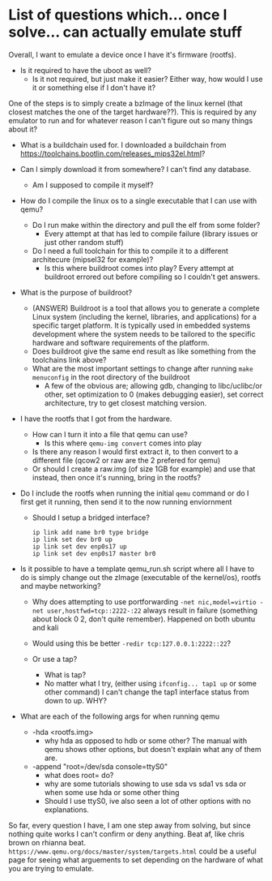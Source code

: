 # List of questions which... once I solve... can actually emulate stuff
Overall, I want to emulate a device once I have it's firmware (rootfs).

- Is it required to have the uboot as well?
    - Is it not required, but just make it easier? Either way, how would I use it or something else if I don't have it?

One of the steps is to simply create a bzImage of the linux kernel (that closest matches the one of the target hardware??). This is required by any emulator to run and for whatever reason I can't figure out so many things about it?

- What is a buildchain used for. I downloaded a buildchain from https://toolchains.bootlin.com/releases_mips32el.html?

- Can I simply download it from somewhere? I can't find any database.
    - Am I supposed to compile it myself?

- How do I compile the linux os to a single executable that I can use with qemu?
    - Do I run make within the directory and pull the elf from some folder?
        - Every attempt at that has led to compile failure (library issues or just other random stuff)  
    - Do I need a full toolchain for this to compile it to a different architecure (mipsel32 for example)?
        - Is this where buildroot comes into play? Every attempt at buildroot errored out before compiling so I couldn't get answers.
- What is the purpose of buildroot?
    - (ANSWER) Buildroot is a tool that allows you to generate a complete Linux system (including the kernel, libraries, and applications) for a specific target platform. It is typically used in embedded systems development where the system needs to be tailored to the specific hardware and software requirements of the platform.
    - Does buildroot give the same end result as like something from the toolchains link above?
    - What are the most important settings to change after running `make menuconfig` in the root directory of the buildroot
        - A few of the obvious are; allowing gdb, changing to libc/uclibc/or other, set optimization to 0 (makes debugging easier), set correct architecture, try to get closest matching version.
   
- I have the rootfs that I got from the hardware.
    - How can I turn it into a file that qemu can use?
        - Is this where `qemu-img convert` comes into play
    - Is there any reason I would first extract it, to then convert to a different file (qcow2 or raw are the 2 prefered for qemu)
    - Or should I create a raw.img (of size 1GB for example) and use that instead, then once it's running, bring in the rootfs?

- Do I include the rootfs when running the initial `qemu` command or do I first get it running, then send it to the now running enviornment
    - Should I setup a bridged interface?
         ```
         ip link add name br0 type bridge
         ip link set dev br0 up
         ip link set dev enp0s17 up
         ip link set dev enp0s17 master br0
         ```
         
- Is it possible to have a template qemu_run.sh script where all I have to do is simply change out the zImage (executable of the kernel/os), rootfs and maybe networking?
    - Why does attempting to use portforwarding `-net nic,model=virtio -net user,hostfwd=tcp::2222-:22` always result in failure (something about block 0 2, don't quite remember). Happened on both ubuntu and kali
    - Would using this be better `-redir tcp:127.0.0.1:2222::22`?
         
    - Or use a tap?
        - What is tap?
        - No matter what I try, (either using  `ifconfig... tap1 up` or some other command) I can't change the tap1 interface status from down to up. WHY? 

- What are each of the following args for when running qemu
    - -hda <rootfs.img> 
        - why hda as opposed to hdb or some other? The manual with qemu shows other options, but doesn't explain what any of them are.
    - -append "root=/dev/sda console=ttyS0"
        - what does root= do?
        - why are some tutorials showing to use sda vs sda1 vs sda or when some use hda or some other thing
        - Should I use ttyS0, ive also seen a lot of other options with no explanations.
  
So far, every question I have, I am one step away from solving, but since nothing quite works I can't confirm or deny anything. Beat af, like chris brown on rhianna beat. `https://www.qemu.org/docs/master/system/targets.html` could be a useful page for seeing what arguements to set depending on the hardware of what you are trying to emulate.
